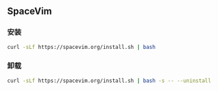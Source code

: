  ## SpaceVim

### 安装

```bash
curl -sLf https://spacevim.org/install.sh | bash
```

### 卸载

```bash
curl -sLf https://spacevim.org/install.sh | bash -s -- --uninstall
```

